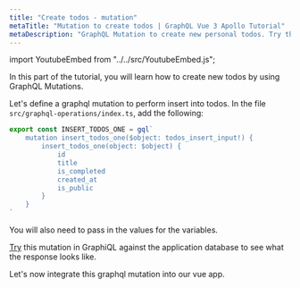 ```yaml
---
title: "Create todos - mutation"
metaTitle: "Mutation to create todos | GraphQL Vue 3 Apollo Tutorial"
metaDescription: "GraphQL Mutation to create new personal todos. Try the mutation in GraphiQL, passing the Authorization token to get authenticated results."
---
```


import YoutubeEmbed from "../../src/YoutubeEmbed.js";

<YoutubeEmbed link="https://www.youtube.com/embed/S6R2aQ3z2f4" />

In this part of the tutorial, you will learn how to create new todos by using GraphQL Mutations.

Let's define a graphql mutation to perform insert into todos. In the file `src/graphql-operations/index.ts`, add the following:


```ts
export const INSERT_TODOS_ONE = gql`
    mutation insert_todos_one($object: todos_insert_input!) {
        insert_todos_one(object: $object) {
            id
            title
            is_completed
            created_at
            is_public
        }
    }
`
```

You will also need to pass in the values for the variables.

[Try](https://hasura.io/learn/graphql/graphiql) this mutation in GraphiQL against the application database to see what the response looks like.

Let's now integrate this graphql mutation into our vue app.

